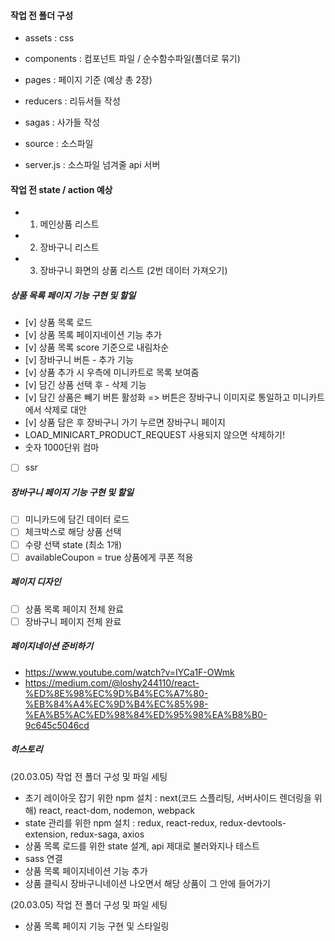 

#### 작업 전 폴더 구성 
- assets : css
- components : 컴포넌트 파일 / 순수함수파일(폴더로 묶기)
- pages : 페이지 기준 (예상 총 2장)
- reducers : 리듀서들 작성
- sagas : 사가들 작성

- source : 소스파일 
- server.js : 소스파일 넘겨줄 api 서버

#### 작업 전 state / action 예상
- 1. 메인상품 리스트 
- 2. 장바구니 리스트
- 3. 장바구니 화면의 상품 리스트 (2번 데이터 가져오기)


##### 상품 목록 페이지 기능 구현 및 할일
- [v] 상품 목록 로드
- [v] 상품 목록 페이지네이션 기능 추가
- [v] 상품 목록 score 기준으로 내림차순
- [v] 장바구니 버튼 - 추가 기능
- [v] 상품 추가 시 우측에 미니카트로 목록 보여줌
- [v] 담긴 상품 선택 후 - 삭제 기능
- [v] 담긴 상품은 빼기 버튼 활성화 => 버튼은 장바구니 이미지로 통일하고 미니카트에서 삭제로 대안
- [v] 상품 담은 후 장바구니 가기 누르면 장바구니 페이지
- LOAD_MINICART_PRODUCT_REQUEST 사용되지 않으면 삭제하기!
- 숫자 1000단위 컴마
- [ ] ssr

##### 장바구니 페이지 기능 구현 및 할일
- [ ] 미니카드에 담긴 데이터 로드
- [ ] 체크박스로 해당 상품 선택
- [ ] 수량 선택 state (최소 1개)
- [ ] availableCoupon = true 상품에게 쿠폰 적용

##### 페이지 디자인
- [ ] 상품 목록 페이지 전체 완료
- [ ] 장바구니 페이지 전체 완료

##### 페이지네이션 준비하기
- https://www.youtube.com/watch?v=IYCa1F-OWmk
- https://medium.com/@loshy244110/react-%ED%8E%98%EC%9D%B4%EC%A7%80-%EB%84%A4%EC%9D%B4%EC%85%98-%EA%B5%AC%ED%98%84%ED%95%98%EA%B8%B0-9c645c5046cd


##### 히스토리
(20.03.05) 작업 전 폴더 구성 및 파일 세팅
- 초기 레이아웃 잡기 위한 npm 설치 : next(코드 스플리팅, 서버사이드 렌더링을 위해) react, react-dom, nodemon, webpack
- state 관리를 위한 npm 설치 : redux, react-redux, redux-devtools-extension, redux-saga, axios
- 상품 목록 로드를 위한 state 설계, api 제대로 불러와지나 테스트
- sass 연결
- 상품 목록 페이지네이션 기능 추가
- 상품 클릭시 장바구니네이션 나오면서 해당 상품이 그 안에 들어가기

(20.03.05) 작업 전 폴더 구성 및 파일 세팅
- 상품 목록 페이지 기능 구현 및 스타일링